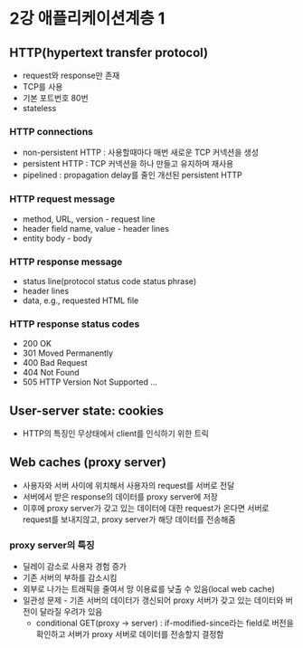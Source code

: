 # 2강 애플리케이션계층 1

## HTTP(hypertext transfer protocol)
- request와 response만 존재
- TCP를 사용
- 기본 포트번호 80번
- stateless

### HTTP connections
- non-persistent HTTP : 사용할때마다 매번 새로운 TCP 커넥션을 생성
- persistent HTTP : TCP 커넥션을 하나 만들고 유지하며 재사용
- pipelined : propagation delay를 줄인 개선된 persistent HTTP

### HTTP request message
- method, URL, version - request line
- header field name, value - header lines
- entity body - body

### HTTP response message
- status line(protocol status code status phrase)
- header lines
- data, e.g., requested HTML file

### HTTP response status codes
- 200 OK
- 301 Moved Permanently
- 400 Bad Request
- 404 Not Found
- 505 HTTP Version Not Supported
...

## User-server state: cookies
- HTTP의 특징인 무상태에서 client를 인식하기 위한 트릭

## Web caches (proxy server)
- 사용자와 서버 사이에 위치해서 사용자의 request를 서버로 전달
- 서버에서 받은 response의 데이터를 proxy server에 저장
- 이후에 proxy server가 갖고 있는 데이터에 대한 request가 온다면 서버로 request를 보내지않고, proxy server가 해당 데이터를 전송해줌

### proxy server의 특징
- 딜레이 감소로 사용자 경험 증가
- 기존 서버의 부하를 감소시킴
- 외부로 나가는 트래픽을 줄여서 망 이용료를 낮출 수 있음(local web cache)
- 일관성 문제 - 기존 서버의 데이터가 갱신되어 proxy 서버가 갖고 있는 데이터와 버전이 달라질 우려가 있음
  - conditional GET(proxy -> server) : if-modified-since라는 field로 버전을 확인하고 서버가 proxy 서버로 데이터를 전송할지 결정함